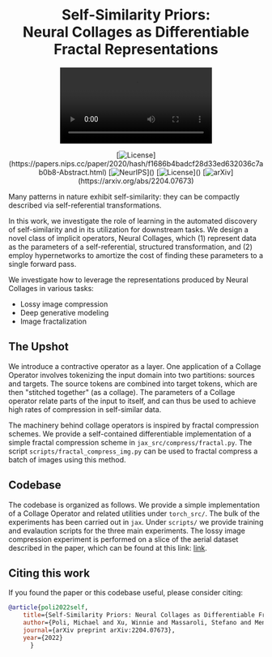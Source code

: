 
<h1 align='center'>Self-Similarity Priors: <br> Neural Collages as Differentiable  Fractal Representations
</h1>
<p align="center">
<video src="media/CollageSteps.mp4">
</p>
<div align="center">

[![License](https://img.shields.io/badge/License-MIT-black.svg?)](https://papers.nips.cc/paper/2020/hash/f1686b4badcf28d33ed632036c7ab0b8-Abstract.html)
[![NeurIPS](https://img.shields.io/badge/NeurIPS-2022-red.svg?)]()
[![License](https://img.shields.io/badge/License-MIT-black.svg?)]()
[![arXiv](https://img.shields.io/badge/arXiv-2204.07673-purple.svg?)](https://arxiv.org/abs/2204.07673)

</div>


Many patterns in nature exhibit self-similarity: they can be compactly described via self-referential transformations. 

In this work, we investigate the role of learning in the automated discovery of self-similarity and in its utilization for downstream tasks. We design a novel class of implicit operators, Neural Collages, which (1) represent data as the parameters of a self-referential, structured transformation, and (2) employ hypernetworks to amortize the cost of finding these parameters to a single forward pass. 

We investigate how to leverage the representations produced by Neural Collages in various tasks:

* Lossy image compression
* Deep generative modeling
* Image fractalization

## The Upshot

We introduce a contractive operator as a layer. One application of a Collage Operator involves
tokenizing the input domain into two partitions: sources and targets. The source tokens are combined into target tokens, which are then "stitched together" (as a collage). The parameters of a Collage operator relate parts of the input to itself, and can thus be used to achieve high rates of compression in self-similar data. 

The machinery behind collage operators is inspired by fractal compression schemes. We provide a self-contained differentiable implementation of a simple fractal compression scheme in `jax_src/compress/fractal.py`. The script
`scripts/fractal_compress_img.py` can be used to fractal compress a batch of images using this method. 

## Codebase

The codebase is organized as follows. We provide a simple implementation of a Collage Operator and related utilities under `torch_src/`. The bulk of the experiments has been carried out in `jax`. Under `scripts/` we provide training and evalaution scripts for the three main experiments. The lossy image compression experiment is performed on a slice of the aerial dataset described in the paper, which can be found at this link:
[link](https://captain-whu.github.io/DOTA/).

## Citing this work

If you found the paper or this codebase useful, please consider citing:

```bibtex
@article{poli2022self,
    title={Self-Similarity Priors: Neural Collages as Differentiable Fractal Representations},
    author={Poli, Michael and Xu, Winnie and Massaroli, Stefano and Meng, Chenlin and Kim, Kuno and Ermon, Stefano}, 
    journal={arXiv preprint arXiv:2204.07673}, 
    year={2022}
      }
```
